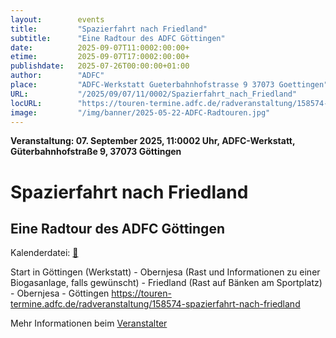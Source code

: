 ```yaml
---
layout:        events
title:         "Spazierfahrt nach Friedland"
subtitle:      "Eine Radtour des ADFC Göttingen"
date:          2025-09-07T11:0002:00:00+
etime:         2025-09-07T17:0002:00:00+
publishdate:   2025-07-26T00:00:00+01:00
author:        "ADFC"
place:         "ADFC-Werkstatt Gueterbahnhofstrasse 9 37073 Goettingen"
URL:           "/2025/09/07/11/0002/Spazierfahrt_nach_Friedland"
locURL:        "https://touren-termine.adfc.de/radveranstaltung/158574-spazierfahrt-nach-friedland"
image:         "/img/banner/2025-05-22-ADFC-Radtouren.jpg"
---
```


**Veranstaltung: 07. September 2025, 11:0002 Uhr, ADFC-Werkstatt, Güterbahnhofstraße 9, 37073 Göttingen**

Spazierfahrt nach Friedland
===========

Eine Radtour des ADFC Göttingen
-----------


Kalenderdatei: [📆](/ics/2025-09-07_11-0002_spazierfahrt_nach_friedland.ics)

Start in Göttingen (Werkstatt) - Obernjesa (Rast und Informationen zu einer Biogasanlage, falls gewünscht) - Friedland (Rast auf Bänken am Sportplatz) - Obernjesa - Göttingen
https://touren-termine.adfc.de/radveranstaltung/158574-spazierfahrt-nach-friedland

Mehr Informationen beim [Veranstalter](https://touren-termine.adfc.de/radveranstaltung/158574-spazierfahrt-nach-friedland)
